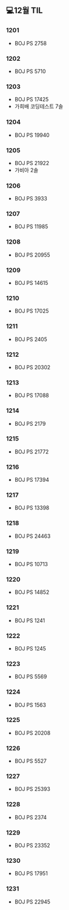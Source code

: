 ## 💻12월 TIL

### 1201
* BOJ PS 2758

### 1202
* BOJ PS 5710

### 1203
* BOJ PS 17425
* 가희배 코딩테스트 7솔

### 1204
* BOJ PS 19940

### 1205
* BOJ PS 21922
* 가비아 2솔

### 1206
* BOJ PS 3933

### 1207
* BOJ PS 11985

### 1208
* BOJ PS 20955

### 1209
* BOJ PS 14615

### 1210
* BOJ PS 17025

### 1211
* BOJ PS 2405

### 1212
* BOJ PS 20302

### 1213
* BOJ PS 17088

### 1214
* BOJ PS 2179

### 1215
* BOJ PS 21772

### 1216
* BOJ PS 17394

### 1217
* BOJ PS 13398

### 1218
* BOJ PS 24463

### 1219
* BOJ PS 10713

### 1220
* BOJ PS 14852

### 1221
* BOJ PS 1241

### 1222
* BOJ PS 1245

### 1223
* BOJ PS 5569

### 1224
* BOJ PS 1563

### 1225
* BOJ PS 20208

### 1226
* BOJ PS 5527

### 1227
* BOJ PS 25393

### 1228
* BOJ PS 2374

### 1229
* BOJ PS 23352

### 1230
* BOJ PS 17951

### 1231
* BOJ PS 22945